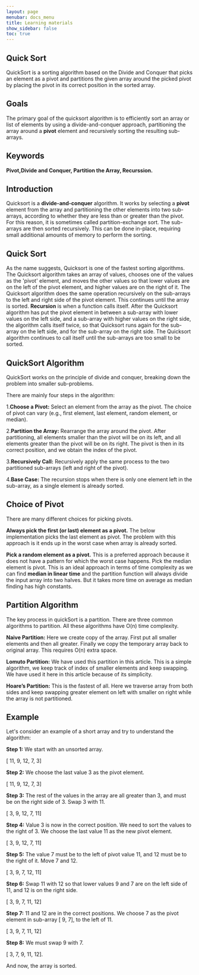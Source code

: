 ```yaml
---
layout: page
menubar: docs_menu
title: Learning materials
show_sidebar: false
toc: true
---
```

## Quick Sort
QuickSort is a sorting algorithm based on the Divide and Conquer that picks an element as a pivot and partitions the given array around the picked pivot by placing the pivot in its correct position in the sorted array.
## Goals
The primary goal of the quicksort algorithm is to efficiently sort an array or list of elements by using a divide-and-conquer approach, partitioning the array around a <b>pivot</b> element and recursively sorting the resulting sub-arrays.
## Keywords
<b>Pivot,Divide and Conquer, Partition the Array, Recurssion.</b>
## Introduction
Quicksort is a <b>divide-and-conquer</b> algorithm. It works by selecting a <b>pivot</b> element from the array and partitioning the other elements into two sub-arrays, according to whether they are less than or greater than the pivot. For this reason, it is sometimes called partition-exchange sort. The sub-arrays are then sorted recursively. This can be done in-place, requiring small additional amounts of memory to perform the sorting.
## Quick Sort
As the name suggests, Quicksort is one of the fastest sorting algorithms.
The Quicksort algorithm takes an array of values, chooses one of the values as the 'pivot' element, and moves the other values so that lower values are on the left of the pivot element, and higher values are on the right of it.
The Quicksort algorithm does the same operation recursively on the sub-arrays to the left and right side of the pivot element. This continues until the array is sorted.
<b>Recursion</b> is when a function calls itself.
After the Quicksort algorithm has put the pivot element in between a sub-array with lower values on the left side, and a sub-array with higher values on the right side, the algorithm calls itself twice, so that Quicksort runs again for the sub-array on the left side, and for the sub-array on the right side. The Quicksort algorithm continues to call itself until the sub-arrays are too small to be sorted.
## QuickSort Algorithm
QuickSort works on the principle of divide and conquer, breaking down the problem into smaller sub-problems.

There are mainly four steps in the algorithm:

<p>1.<b>Choose a Pivot:</b> Select an element from the array as the pivot. The choice of pivot can vary (e.g., first element, last element, random element, or median).</p>
<p>2.<b>Partition the Array:</b> Rearrange the array around the pivot. After partitioning, all elements smaller than the pivot will be on its left, and all elements greater than the pivot will be on its right. The pivot is then in its correct position, and we obtain the index of the pivot.</p>
<p>3.<b>Recursively Call:</b> Recursively apply the same process to the two partitioned sub-arrays (left and right of the pivot).</p>
<p>4.<b>Base Case:</b> The recursion stops when there is only one element left in the sub-array, as a single element is already sorted.</p>

## Choice of Pivot
There are many different choices for picking pivots.

<p><b>Always pick the first (or last) element as a pivot.</b> The below implementation picks the last element as pivot. The problem with this approach is it ends up in the worst case when array is already sorted.</p>
<b>Pick a random element as a pivot.</b> This is a preferred approach because it does not have a pattern for which the worst case happens.
Pick the median element is pivot. This is an ideal approach in terms of time complexity as we can find <b>median in linear time</b> and the partition function will always divide the input array into two halves. But it takes more time on average as median finding has high constants.

## Partition Algorithm
The key process in quickSort is a partition. There are three common algorithms to partition. All these algorithms have O(n) time complexity.

<p><b>Naive Partition:</b> Here we create copy of the array. First put all smaller elements and then all greater. Finally we copy the temporary array back to original array. This requires O(n) extra space.</p>
<p><b>Lomuto Partition:</b> We have used this partition in this article. This is a simple algorithm, we keep track of index of smaller elements and keep swapping. We have used it here in this article because of its simplicity.</p>
<p><b>Hoare’s Partition:</b> This is the fastest of all. Here we traverse array from both sides and keep swapping greater element on left with smaller on right while the array is not partitioned.</p>

## Example
Let's consider an example of a short array and try to understand the algorithm:

<b>Step 1:</b> We start with an unsorted array.

[ 11, 9, 12, 7, 3]

<b>Step 2:</b> We choose the last value 3 as the pivot element.

[ 11, 9, 12, 7, 3]

<b>Step 3:</b> The rest of the values in the array are all greater than 3, and must be on the right side of 3. Swap 3 with 11.

[ 3, 9, 12, 7, 11]

<b>Step 4:</b> Value 3 is now in the correct position. We need to sort the values to the right of 3. We choose the last value 11 as the new pivot element.

[ 3, 9, 12, 7, 11]

<b>Step 5:</b> The value 7 must be to the left of pivot value 11, and 12 must be to the right of it. Move 7 and 12.

[ 3, 9, 7, 12, 11]

<b>Step 6:</b> Swap 11 with 12 so that lower values 9 and 7 are on the left side of 11, and 12 is on the right side.

[ 3, 9, 7, 11, 12]

<b>Step 7:</b> 11 and 12 are in the correct positions. We choose 7 as the pivot element in sub-array [ 9, 7], to the left of 11.

[ 3, 9, 7, 11, 12]

<b>Step 8:</b> We must swap 9 with 7.

[ 3, 7, 9, 11, 12].

And now, the array is sorted.
